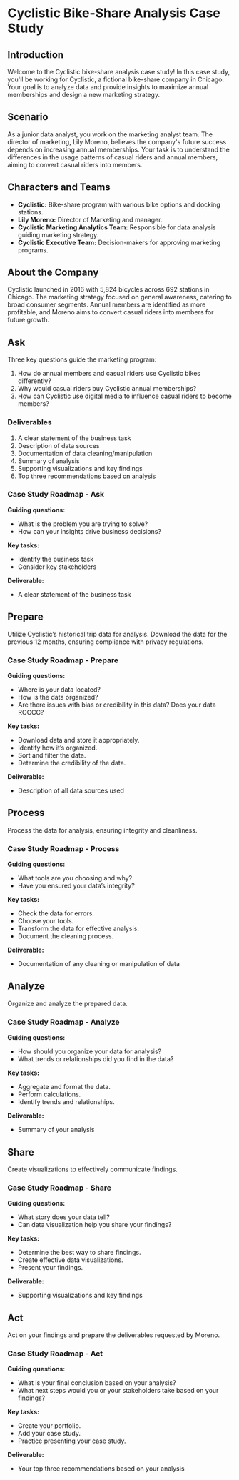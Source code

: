 # Cyclistic Bike-Share Analysis Case Study

## Introduction
Welcome to the Cyclistic bike-share analysis case study! In this case study, you'll be working for Cyclistic, a fictional bike-share company in Chicago. Your goal is to analyze data and provide insights to maximize annual memberships and design a new marketing strategy.

## Scenario
As a junior data analyst, you work on the marketing analyst team. The director of marketing, Lily Moreno, believes the company's future success depends on increasing annual memberships. Your task is to understand the differences in the usage patterns of casual riders and annual members, aiming to convert casual riders into members.

## Characters and Teams
- **Cyclistic:** Bike-share program with various bike options and docking stations.
- **Lily Moreno:** Director of Marketing and manager.
- **Cyclistic Marketing Analytics Team:** Responsible for data analysis guiding marketing strategy.
- **Cyclistic Executive Team:** Decision-makers for approving marketing programs.

## About the Company
Cyclistic launched in 2016 with 5,824 bicycles across 692 stations in Chicago. The marketing strategy focused on general awareness, catering to broad consumer segments. Annual members are identified as more profitable, and Moreno aims to convert casual riders into members for future growth.

## Ask
Three key questions guide the marketing program:
1. How do annual members and casual riders use Cyclistic bikes differently?
2. Why would casual riders buy Cyclistic annual memberships?
3. How can Cyclistic use digital media to influence casual riders to become members?

### Deliverables
1. A clear statement of the business task
2. Description of data sources
3. Documentation of data cleaning/manipulation
4. Summary of analysis
5. Supporting visualizations and key findings
6. Top three recommendations based on analysis

### Case Study Roadmap - Ask
**Guiding questions:**
- What is the problem you are trying to solve?
- How can your insights drive business decisions?

**Key tasks:**
- Identify the business task
- Consider key stakeholders

**Deliverable:**
- A clear statement of the business task

## Prepare
Utilize Cyclistic’s historical trip data for analysis. Download the data for the previous 12 months, ensuring compliance with privacy regulations.

### Case Study Roadmap - Prepare
**Guiding questions:**
- Where is your data located?
- How is the data organized?
- Are there issues with bias or credibility in this data? Does your data ROCCC?

**Key tasks:**
- Download data and store it appropriately.
- Identify how it’s organized.
- Sort and filter the data.
- Determine the credibility of the data.

**Deliverable:**
- Description of all data sources used

## Process
Process the data for analysis, ensuring integrity and cleanliness.

### Case Study Roadmap - Process
**Guiding questions:**
- What tools are you choosing and why?
- Have you ensured your data’s integrity?

**Key tasks:**
- Check the data for errors.
- Choose your tools.
- Transform the data for effective analysis.
- Document the cleaning process.

**Deliverable:**
- Documentation of any cleaning or manipulation of data

## Analyze
Organize and analyze the prepared data.

### Case Study Roadmap - Analyze
**Guiding questions:**
- How should you organize your data for analysis?
- What trends or relationships did you find in the data?

**Key tasks:**
- Aggregate and format the data.
- Perform calculations.
- Identify trends and relationships.

**Deliverable:**
- Summary of your analysis

## Share
Create visualizations to effectively communicate findings.

### Case Study Roadmap - Share
**Guiding questions:**
- What story does your data tell?
- Can data visualization help you share your findings?

**Key tasks:**
- Determine the best way to share findings.
- Create effective data visualizations.
- Present your findings.

**Deliverable:**
- Supporting visualizations and key findings

## Act
Act on your findings and prepare the deliverables requested by Moreno.

### Case Study Roadmap - Act
**Guiding questions:**
- What is your final conclusion based on your analysis?
- What next steps would you or your stakeholders take based on your findings?

**Key tasks:**
- Create your portfolio.
- Add your case study.
- Practice presenting your case study.

**Deliverable:**
- Your top three recommendations based on your analysis
